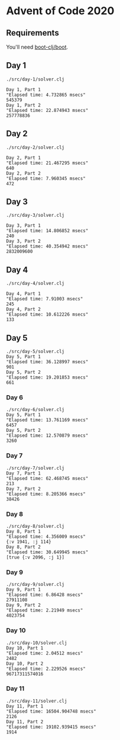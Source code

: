 # Advent of Code 2020

## Requirements

You'll need [boot-clj/boot](https://github.com/boot-clj/boot).

##  Day 1

```shell
./src/day-1/solver.clj

Day 1, Part 1
"Elapsed time: 4.732865 msecs"
545379
Day 1, Part 2
"Elapsed time: 22.874943 msecs"
257778836
```

## Day 2

```shell
./src/day-2/solver.clj

Day 2, Part 1
"Elapsed time: 21.467295 msecs"
640
Day 2, Part 2
"Elapsed time: 7.960345 msecs"
472
```

## Day 3

```shell
./src/day-3/solver.clj

Day 3, Part 1
"Elapsed time: 14.806852 msecs"
240
Day 3, Part 2
"Elapsed time: 40.354942 msecs"
2832009600
```

## Day 4

```shell
./src/day-4/solver.clj

Day 4, Part 1
"Elapsed time: 7.91003 msecs"
245
Day 4, Part 2
"Elapsed time: 10.612226 msecs"
133
```

## Day 5

```shell
./src/day-5/solver.clj
Day 5, Part 1
"Elapsed time: 36.128997 msecs"
901
Day 5, Part 2
"Elapsed time: 19.201853 msecs"
661
```

### Day 6

```shell
./src/day-6/solver.clj
Day 5, Part 1
"Elapsed time: 13.761169 msecs"
6457
Day 5, Part 2
"Elapsed time: 12.570879 msecs"
3260
```

### Day 7

```shell
./src/day-7/solver.clj
Day 7, Part 1
"Elapsed time: 62.468745 msecs"
213
Day 7, Part 2
"Elapsed time: 8.205366 msecs"
38426
```

### Day 8

```shell
./src/day-8/solver.clj
Day 8, Part 1
"Elapsed time: 4.356009 msecs"
{:v 1941, :j 114}
Day 8, Part 2
"Elapsed time: 30.649945 msecs"
[true {:v 2096, :j 1}]
```

### Day 9

```shell
./src/day-9/solver.clj
Day 9, Part 1
"Elapsed time: 6.86428 msecs"
27911108
Day 9, Part 2
"Elapsed time: 2.21949 msecs"
4023754
```

### Day 10

```shell
./src/day-10/solver.clj
Day 10, Part 1
"Elapsed time: 2.04512 msecs"
2482
Day 10, Part 2
"Elapsed time: 2.229526 msecs"
96717311574016
```

### Day 11

``` shell
./src/day-11/solver.clj
Day 11, Part 1
"Elapsed time: 16504.904748 msecs"
2126
Day 11, Part 2
"Elapsed time: 19102.939415 msecs"
1914
```
